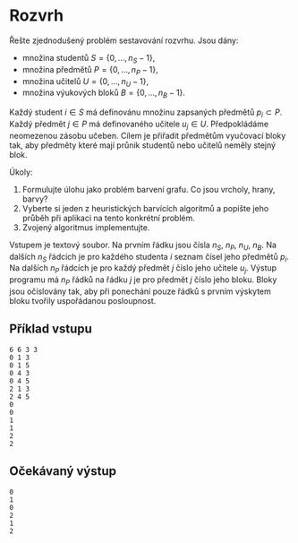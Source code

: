 # Rozvrh 

Řešte zjednodušený problém sestavování rozvrhu. Jsou dány:

- množina studentů $S=\{0,\dots, n_S - 1\}$, 
- množina předmětů $P=\{0,\dots, n_P - 1\}$,
- množina učitelů  $U=\{0,\dots, n_U - 1\}$, 
- množina výukových bloků $B=\{0,\dots, n_B - 1\}$. 

Každý student $i\in S$ má definovánu množinu zapsaných předmětů $p_i \subset P$. 
Každý předmět $j\in P$ má definovaného učitele $u_j \in U$. Předpokládáme neomezenou zásobu učeben.
Cílem je přiřadit předmětům vyučovací bloky tak, aby předměty které mají průnik studentů nebo učitelů
neměly stejný blok.

Úkoly:

1. Formulujte úlohu jako problém barvení grafu. Co jsou vrcholy, hrany, barvy?
2. Vyberte si jeden z heuristických barvících algoritmů a popište jeho průběh při aplikaci na tento konkrétní problém.
3. Zvojený algoritmus implementujte.


Vstupem je textový soubor. Na prvním řádku jsou čísla $n_S$, $n_P$, $n_U$, $n_B$.
Na dalších $n_S$ řádcích je pro každého studenta $i$ seznam čísel jeho předmětů $p_i$. 
Na dalších $n_P$ řádcích je pro každý předmět $j$ číslo jeho učitele $u_j$.
Výstup programu má $n_P$ řádků na řádku $j$ je pro předmět $j$ číslo jeho bloku. 
Bloky jsou očíslovány tak, aby při ponechání pouze řádků s prvním výskytem bloku
tvořily uspořádanou posloupnost.

## Příklad vstupu
```
6 6 3 3
0 1 3
0 1 5
0 4 3
0 4 5
2 1 3
2 4 5
0
0
1
1
2
2
```

## Očekávaný výstup
```
0
1
0
2
1
2
```

